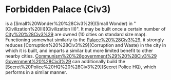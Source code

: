# Forbidden Palace (Civ3)

 is a [Small%20Wonder%20%28Civ3%29](Small Wonder) in "[Civilization%20III](Civilization III)". It may be built once a certain number of [City%20%28Civ3%29](cities) are owned (10 cities on standard size map). Functioning somewhat similarly to the [Palace%20%28Civ3%29](Palace), it strongly reduces [Corruption%20%28Civ3%29](Corruption and Waste) in the city in which it is built, and imparts a similar but more limited benefit to other nearby cities.
[Communism%20%28government%29%20%28Civ3%29](Communist) [Government%20%28Civ3%29](governments) can additionally build the [Secret%20Police%20HQ%20%28Civ3%29](Secret Police HQ), which performs in a similar manner.